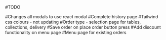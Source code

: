 #TODO

#Changes all modals to use react modal
#Complete history page
#Tailwind css colours - not updating
#Order type - selection page for tables, collections, delivery
#Save order on place order button press
#Add discount functionality on menu page
#Menu page for existing orders
